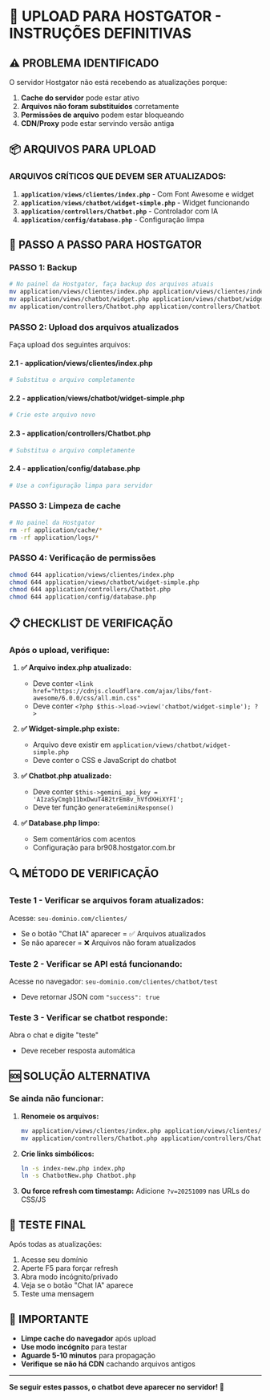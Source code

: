 # 🚀 UPLOAD PARA HOSTGATOR - INSTRUÇÕES DEFINITIVAS

## ⚠️ PROBLEMA IDENTIFICADO

O servidor Hostgator não está recebendo as atualizações porque:
1. **Cache do servidor** pode estar ativo
2. **Arquivos não foram substituídos** corretamente
3. **Permissões de arquivo** podem estar bloqueando
4. **CDN/Proxy** pode estar servindo versão antiga

## 📦 ARQUIVOS PARA UPLOAD

### **ARQUIVOS CRÍTICOS QUE DEVEM SER ATUALIZADOS:**

1. **`application/views/clientes/index.php`** - Com Font Awesome e widget
2. **`application/views/chatbot/widget-simple.php`** - Widget funcionando
3. **`application/controllers/Chatbot.php`** - Controlador com IA
4. **`application/config/database.php`** - Configuração limpa

## 🔧 PASSO A PASSO PARA HOSTGATOR

### **PASSO 1: Backup**
```bash
# No painel da Hostgator, faça backup dos arquivos atuais
mv application/views/clientes/index.php application/views/clientes/index.php.backup
mv application/views/chatbot/widget.php application/views/chatbot/widget.php.backup
mv application/controllers/Chatbot.php application/controllers/Chatbot.php.backup
```

### **PASSO 2: Upload dos arquivos atualizados**
Faça upload dos seguintes arquivos:

#### **2.1 - application/views/clientes/index.php**
```bash
# Substitua o arquivo completamente
```

#### **2.2 - application/views/chatbot/widget-simple.php**
```bash
# Crie este arquivo novo
```

#### **2.3 - application/controllers/Chatbot.php**
```bash
# Substitua o arquivo completamente
```

#### **2.4 - application/config/database.php**
```bash
# Use a configuração limpa para servidor
```

### **PASSO 3: Limpeza de cache**
```bash
# No painel da Hostgator
rm -rf application/cache/*
rm -rf application/logs/*
```

### **PASSO 4: Verificação de permissões**
```bash
chmod 644 application/views/clientes/index.php
chmod 644 application/views/chatbot/widget-simple.php
chmod 644 application/controllers/Chatbot.php
chmod 644 application/config/database.php
```

## 📋 CHECKLIST DE VERIFICAÇÃO

### **Após o upload, verifique:**

1. **✅ Arquivo index.php atualizado:**
   - Deve conter `<link href="https://cdnjs.cloudflare.com/ajax/libs/font-awesome/6.0.0/css/all.min.css"`
   - Deve conter `<?php $this->load->view('chatbot/widget-simple'); ?>`

2. **✅ Widget-simple.php existe:**
   - Arquivo deve existir em `application/views/chatbot/widget-simple.php`
   - Deve conter o CSS e JavaScript do chatbot

3. **✅ Chatbot.php atualizado:**
   - Deve conter `$this->gemini_api_key = 'AIzaSyCmgb11bxDwuT4B2trEm8v_hVfdXHiXYFI';`
   - Deve ter função `generateGeminiResponse()`

4. **✅ Database.php limpo:**
   - Sem comentários com acentos
   - Configuração para br908.hostgator.com.br

## 🔍 MÉTODO DE VERIFICAÇÃO

### **Teste 1 - Verificar se arquivos foram atualizados:**
Acesse: `seu-dominio.com/clientes/`
- Se o botão "Chat IA" aparecer = ✅ Arquivos atualizados
- Se não aparecer = ❌ Arquivos não foram atualizados

### **Teste 2 - Verificar se API está funcionando:**
Acesse no navegador: `seu-dominio.com/clientes/chatbot/test`
- Deve retornar JSON com `"success": true`

### **Teste 3 - Verificar se chatbot responde:**
Abra o chat e digite "teste"
- Deve receber resposta automática

## 🆘 SOLUÇÃO ALTERNATIVA

### **Se ainda não funcionar:**

1. **Renomeie os arquivos:**
   ```bash
   mv application/views/clientes/index.php application/views/clientes/index-new.php
   mv application/controllers/Chatbot.php application/controllers/ChatbotNew.php
   ```

2. **Crie links simbólicos:**
   ```bash
   ln -s index-new.php index.php
   ln -s ChatbotNew.php Chatbot.php
   ```

3. **Ou force refresh com timestamp:**
   Adicione `?v=20251009` nas URLs do CSS/JS

## 📱 TESTE FINAL

Após todas as atualizações:
1. Acesse seu domínio
2. Aperte F5 para forçar refresh
3. Abra modo incógnito/privado
4. Veja se o botão "Chat IA" aparece
5. Teste uma mensagem

## 🚨 IMPORTANTE

- **Limpe cache do navegador** após upload
- **Use modo incógnito** para testar
- **Aguarde 5-10 minutos** para propagação
- **Verifique se não há CDN** cachando arquivos antigos

---

**Se seguir estes passos, o chatbot deve aparecer no servidor! 🎉**
